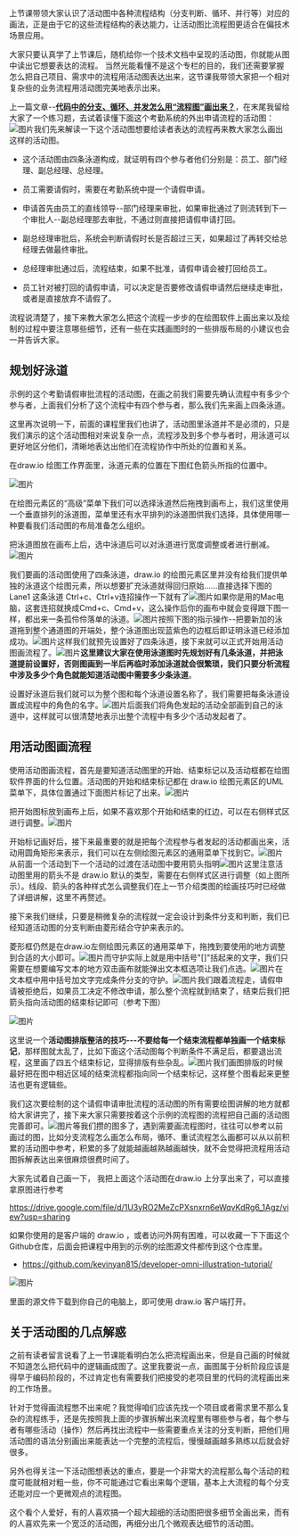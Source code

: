 上节课带领大家认识了活动图中各种流程结构（分支判断、循环、并行等）对应的画法，正是由于它的这些流程结构的表达能力，让活动图比流程图更适合在偏技术场景应用。

大家只要认真学了上节课后，随机给你一个技术文档中呈现的活动图，你就能从图中读出它想要表达的流程。 当然光能看懂不是这个专栏的目的，我们还需要掌握怎么把自己项目、需求中的流程用活动图表达出来，这节课我带领大家把一个相对复杂些的业务流程用活动图完美地表示出来。

上一篇文章--[**代码中的分支、循环、并发怎么用“流程图”画出来？**](http://mp.weixin.qq.com/s?__biz=MzUzNTY5MzU2MA==&mid=2247500102&idx=1&sn=27e0b1d8874cccfe4b450158a37effed&chksm=fa8310d1cdf499c75ad5165113cfd7ce77ecb47bbe233b51299b7ef1a25193f51f258bed2730&scene=21#wechat_redirect)，在末尾我留给大家了一个练习题，去试着读懂下面这个考勤系统的外出申请流程的活动图：![图片](img/08_手把手教你画出专业规范的“流程图”/1.jpg)我们先来解读一下这个活动图想要给读者表达的流程再来教大家怎么画出这样的活动图。

- 这个活动图由四条泳道构成，就证明有四个参与者他们分别是：员工、部门经理、副总经理、总经理。
    
- 员工需要请假时，需要在考勤系统中提一个请假申请。
    
- 申请首先由员工的直线领导--部门经理来审批，如果审批通过了则流转到下一个审批人--副总经理那去审批，不通过则直接把请假申请打回。
    
- 副总经理审批后，系统会判断请假时长是否超过三天，如果超过了再转交给总经理去做最终审批。
    
- 总经理审批通过后，流程结束，如果不批准，请假申请会被打回给员工。
    
- 员工针对被打回的请假申请，可以决定是否要修改请假申请然后继续走审批，或者是直接放弃不请假了。
    

流程说清楚了，接下来教大家怎么把这个流程一步步的在绘图软件上画出来以及绘制的过程中要注意哪些细节，还有一些在实践画图时的一些排版布局的小建议也会一并告诉大家。

## 规划好泳道

示例的这个考勤请假审批流程的活动图，在画之前我们需要先确认流程中有多少个参与者，上面我们分析了这个流程中有四个参与者，那么我们先来画上四条泳道。

这里再次说明一下，前面的课程里我们也讲了，活动图里泳道并不是必须的，只是我们演示的这个活动图相对来说复杂一点，流程涉及到多个参与者时，用泳道可以更好地区分他们，清晰地表达出他们在流程协作中所处的位置和关系。

在draw.io 绘图工作界面里，泳道元素的位置在下图红色箭头所指的位置中。

![图片](img/08_手把手教你画出专业规范的“流程图”/2.jpg)

在绘图元素区的“高级”菜单下我们可以选择泳道然后拖拽到画布上，我们这里使用一个垂直排列的泳道图，菜单里还有水平排列的泳道图供我们选择，具体使用哪一种要看我们活动图的布局准备怎么组织。

把泳道图放在画布上后，选中泳道后可以对泳道进行宽度调整或者进行删减。![图片](img/08_手把手教你画出专业规范的“流程图”/3.jpg)

我们要画的活动图使用了四条泳道，draw.io 的绘图元素区里并没有给我们提供单独的泳道这个绘图元素，所以想要扩充泳道就得回归原始......直接选择下图的Lane1 这条泳道 Ctrl+c、Ctrl+v连招操作一下就有了![图片](img/08_手把手教你画出专业规范的“流程图”/4.jpg)如果你是用的Mac电脑，这套连招就换成Cmd+c、Cmd+v，这么操作后你的画布中就会变得跟下图一样，都出来一条孤伶伶落单的泳道。![图片](img/08_手把手教你画出专业规范的“流程图”/5.jpg)按照下图的指示操作--把要新加的泳道拖到整个通道图的开端处，整个泳道图出现蓝紫色的边框后即证明泳道已经添加成功。![图片](img/08_手把手教你画出专业规范的“流程图”/6.jpg)这样我们就预先设置好了四条泳道，接下来就可以正式开始用活动图画流程了。![图片](img/08_手把手教你画出专业规范的“流程图”/7.jpg)**这里建议大家在使用泳道图时先规划好有几条泳道，并把泳道提前设置好，否则图画到一半后再临时添加泳道就会很繁琐，我们只要分析流程中涉及多少个角色就能知道活动图中需要多少条泳道**。

设置好泳道后我们就可以为整个图和每个泳道设置名称了，我们需要把每条泳道设置成流程中的角色的名字。![图片](img/08_手把手教你画出专业规范的“流程图”/8.jpg)后面我们将角色发起的活动全部画到自己的泳道中，这样就可以很清楚地表示出整个流程中有多少个活动发起者了。

## 用活动图画流程

使用活动图画流程，首先是要知道活动图里的开始、结束标记以及活动框都在绘图软件界面的什么位置。活动图的开始和结束标记都在 draw.io 绘图元素区的UML菜单下，具体位置通过下面图片标记了出来。![图片](img/08_手把手教你画出专业规范的“流程图”/9.jpg)

把开始图标放到画布上后，如果不喜欢那个开始和结束的红边，可以在右侧样式区进行调整。![图片](img/08_手把手教你画出专业规范的“流程图”/10.jpg)

开始标记画好后，接下来最重要的就是把每个流程参与者发起的活动都画出来，活动用圆角矩形来表示，我们可以在左侧绘图元素区的通用菜单下找到它。![图片](img/08_手把手教你画出专业规范的“流程图”/11.jpg)从前面一个活动到下一个活动的过渡在活动图中要用箭头指明![图片](img/08_手把手教你画出专业规范的“流程图”/12.jpg)这里注意活动图里用的箭头不是 draw.io 默认的类型，需要在右侧样式区进行调整（如上图所示）。线段、箭头的各种样式怎么调整我们在上一节介绍类图的绘画技巧时已经做了详细讲解，这里不再赘述。

接下来我们继续，只要是稍微复杂的流程就一定会设计到条件分支和判断，我们已经知道活动图的分支判断由菱形结合守护来表示的。

菱形框仍然是在draw.io左侧绘图元素区的通用菜单下，拖拽到要使用的地方调整到合适的大小即可。![图片](img/08_手把手教你画出专业规范的“流程图”/13.jpg)而守护实际上就是用中括号"[]"括起来的文字，我们只需要在想要编写文本的地方双击画布就能弹出文本框选项让我们点选。![图片](img/08_手把手教你画出专业规范的“流程图”/14.jpg)在文本框中用中括号加文字完成条件分支的守护。![图片](img/08_手把手教你画出专业规范的“流程图”/15.jpg)我们跟着流程走，请假申请被拒绝后，如果员工决定不修改申请，那么整个流程就到结束了，结束后我们把箭头指向活动图的结束标记即可（参考下图）

![图片](img/08_手把手教你画出专业规范的“流程图”/16.jpg)

这里说一个**活动图排版整洁的技巧---不要给每一个结束流程都单独画一个结束标记**，那样图就太乱了，比如下面这个活动图每个判断条件不满足后，都要退出流程，这里画了四五个结束标记，显得排版有些杂乱。![图片](img/08_手把手教你画出专业规范的“流程图”/17.jpg)我们画图排版的时候最好把在图中相近区域的结束流程都指向同一个结束标记，这样整个图看起来更整洁也更有逻辑些。

我们这次要绘制的这个请假申请审批流程的活动图的所有需要绘图讲解的地方就都给大家讲完了，接下来大家只需要按着这个示例的流程图的流程把自己画的活动图完善即可。![图片](img/08_手把手教你画出专业规范的“流程图”/18.jpg)等我们攒的图多了，遇到需要画流程图时，往往可以参考以前画过的图，比如分支流程怎么画怎么布局，循环、重试流程怎么画都可以从以前积累的活动图中参考，积累的多了就能越画越熟越画越快，就不会觉得把流程用活动图拆解表达出来很麻烦很费时间了。

大家先试着自己画一下， 我把上面这个活动图在draw.io 上分享出来了，可以直接拿原图进行参考

https://drive.google.com/file/d/1U3yRO2MeZcPXsnxrn6eWqvKdRg6_1Agz/view?usp=sharing

如果你使用的是客户端的 draw.io ，或者访问外网有困难，可以收藏一下下面这个Github仓库，后面会把课程中用到的示例的绘图源文件都传到这个仓库里。

- https://github.com/kevinyan815/developer-omni-illustration-tutorial/
    

![图片](img/08_手把手教你画出专业规范的“流程图”/19.jpg)

里面的源文件下载到你自己的电脑上，即可使用 draw.io 客户端打开。

## 关于活动图的几点解惑

之前有读者留言说看了上一节课能看明白怎么把流程画出来，但是自己画的时候就不知道怎么把代码中的逻辑画成图了。这里我要说一点，画图属于分析阶段应该是得早于编码阶段的，不过肯定也有需要我们把接受的老项目里的代码的流程画出来的工作场景。

针对于觉得画流程憋不出来呢？我觉得咱们应该先找一个项目或者需求里不那么复杂的流程练手，还是先按照我上面的步骤拆解出来流程里有哪些参与者，每个参与者有哪些活动（操作）然后再找出流程中一些需要重点关注的分支判断，把他们用活动图的语法分别画出来能表达一个完整的流程后，慢慢越画越多熟练以后就会好很多。

另外也得关注一下活动图想表达的重点，要是一个非常大的流程那么每个活动的粒度可能就相对粗一些，你不可能通过它看出来每个逻辑，基本上大流程的每个分支还能对应一个更微观点的流程图。

这个看个人爱好，有的人喜欢搞一个超大超细的活动图把很多细节全画出来，而有的人喜欢先来一个宽泛的活动图，再细分出几个微观表达细节的活动图。